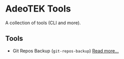 # AdeoTEK Tools

A collection of tools (CLI and more).

## Tools

- Git Repos Backup (`git-repos-backup`) [Read more...](./git-repos-backup/README.md)
